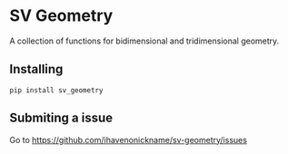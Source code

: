# SV Geometry

A collection of functions for bidimensional and tridimensional geometry.

## Installing

    pip install sv_geometry

## Submiting a issue

Go to https://github.com/ihavenonickname/sv-geometry/issues
